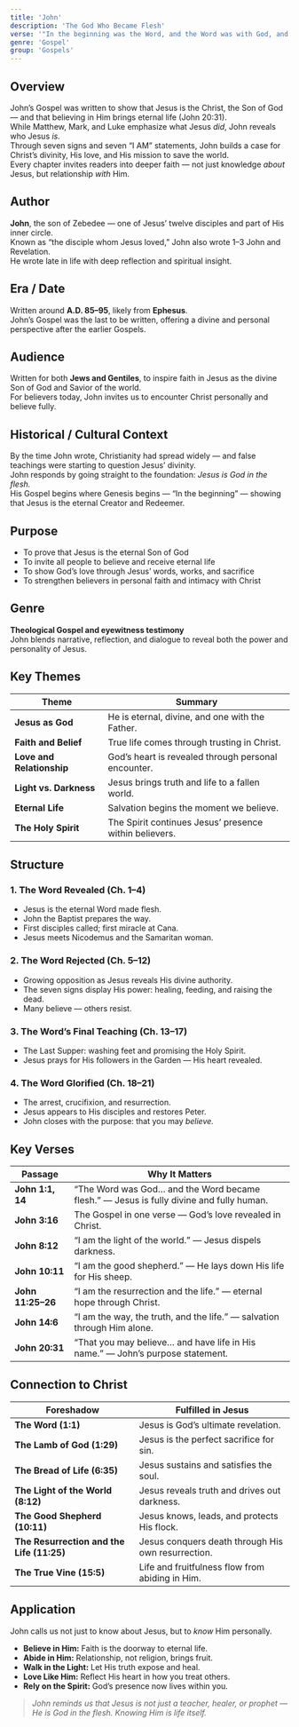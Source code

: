 ```yaml
---
title: 'John'
description: 'The God Who Became Flesh'
verse: '"In the beginning was the Word, and the Word was with God, and the Word was God." — John 1:1'
genre: 'Gospel'
group: 'Gospels'
---
```


## Overview  
John’s Gospel was written to show that Jesus is the Christ, the Son of God — and that believing in Him brings eternal life (John 20:31).  
While Matthew, Mark, and Luke emphasize what Jesus *did*, John reveals who Jesus *is.*  
Through seven signs and seven “I AM” statements, John builds a case for Christ’s divinity, His love, and His mission to save the world.  
Every chapter invites readers into deeper faith — not just knowledge *about* Jesus, but relationship *with* Him.

## Author  
**John**, the son of Zebedee — one of Jesus’ twelve disciples and part of His inner circle.  
Known as “the disciple whom Jesus loved,” John also wrote 1–3 John and Revelation.  
He wrote late in life with deep reflection and spiritual insight.

## Era / Date  
Written around **A.D. 85–95**, likely from **Ephesus**.  
John’s Gospel was the last to be written, offering a divine and personal perspective after the earlier Gospels.

## Audience  
Written for both **Jews and Gentiles**, to inspire faith in Jesus as the divine Son of God and Savior of the world.  
For believers today, John invites us to encounter Christ personally and believe fully.

## Historical / Cultural Context  
By the time John wrote, Christianity had spread widely — and false teachings were starting to question Jesus’ divinity.  
John responds by going straight to the foundation: *Jesus is God in the flesh.*  
His Gospel begins where Genesis begins — “In the beginning” — showing that Jesus is the eternal Creator and Redeemer.

## Purpose  
- To prove that Jesus is the eternal Son of God  
- To invite all people to believe and receive eternal life  
- To show God’s love through Jesus’ words, works, and sacrifice  
- To strengthen believers in personal faith and intimacy with Christ  

## Genre  
**Theological Gospel and eyewitness testimony**  
John blends narrative, reflection, and dialogue to reveal both the power and personality of Jesus.

## Key Themes  

| Theme | Summary |
|-------|----------|
| **Jesus as God** | He is eternal, divine, and one with the Father. |
| **Faith and Belief** | True life comes through trusting in Christ. |
| **Love and Relationship** | God’s heart is revealed through personal encounter. |
| **Light vs. Darkness** | Jesus brings truth and life to a fallen world. |
| **Eternal Life** | Salvation begins the moment we believe. |
| **The Holy Spirit** | The Spirit continues Jesus’ presence within believers. |

## Structure  

### 1. The Word Revealed (Ch. 1–4)
- Jesus is the eternal Word made flesh.  
- John the Baptist prepares the way.  
- First disciples called; first miracle at Cana.  
- Jesus meets Nicodemus and the Samaritan woman.  

### 2. The Word Rejected (Ch. 5–12)
- Growing opposition as Jesus reveals His divine authority.  
- The seven signs display His power: healing, feeding, and raising the dead.  
- Many believe — others resist.  

### 3. The Word’s Final Teaching (Ch. 13–17)
- The Last Supper: washing feet and promising the Holy Spirit.  
- Jesus prays for His followers in the Garden — His heart revealed.  

### 4. The Word Glorified (Ch. 18–21)
- The arrest, crucifixion, and resurrection.  
- Jesus appears to His disciples and restores Peter.  
- John closes with the purpose: that you may *believe.*  

## Key Verses  

| Passage | Why It Matters |
|----------|----------------|
| **John 1:1, 14** | “The Word was God… and the Word became flesh.” — Jesus is fully divine and fully human. |
| **John 3:16** | The Gospel in one verse — God’s love revealed in Christ. |
| **John 8:12** | “I am the light of the world.” — Jesus dispels darkness. |
| **John 10:11** | “I am the good shepherd.” — He lays down His life for His sheep. |
| **John 11:25–26** | “I am the resurrection and the life.” — eternal hope through Christ. |
| **John 14:6** | “I am the way, the truth, and the life.” — salvation through Him alone. |
| **John 20:31** | “That you may believe… and have life in His name.” — John’s purpose statement. |

## Connection to Christ  

| Foreshadow | Fulfilled in Jesus |
|-------------|-------------------|
| **The Word (1:1)** | Jesus is God’s ultimate revelation. |
| **The Lamb of God (1:29)** | Jesus is the perfect sacrifice for sin. |
| **The Bread of Life (6:35)** | Jesus sustains and satisfies the soul. |
| **The Light of the World (8:12)** | Jesus reveals truth and drives out darkness. |
| **The Good Shepherd (10:11)** | Jesus knows, leads, and protects His flock. |
| **The Resurrection and the Life (11:25)** | Jesus conquers death through His own resurrection. |
| **The True Vine (15:5)** | Life and fruitfulness flow from abiding in Him. |

## Application  
John calls us not just to know about Jesus, but to *know* Him personally.  
- **Believe in Him:** Faith is the doorway to eternal life.  
- **Abide in Him:** Relationship, not religion, brings fruit.  
- **Walk in the Light:** Let His truth expose and heal.  
- **Love Like Him:** Reflect His heart in how you treat others.  
- **Rely on the Spirit:** God’s presence now lives within you.  

> *John reminds us that Jesus is not just a teacher, healer, or prophet — He is God in the flesh. Knowing Him is life itself.*
